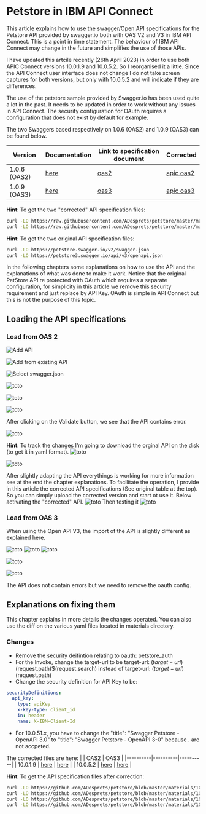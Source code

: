# Petstore in IBM API Connect

This article explains how to use the swagger/Open API specifications for the  Petstore API provided by swagger.io both with OAS V2 and V3 in IBM API Connect.
This is a point in time statement. The behaviour of IBM API Connect may change in the future and simplifies the use of those APIs.

I have updated this artcile recently (26th April 2023) in order to use both APIC Connect versions 10.0.1.9 and 10.0.5.2. So I reorganised it a little. Since the API Connect user interface does not change I do not take screen captures for both versions, but only with 10.0.5.2 and will indicate if they are differences.

The use of the petstore sample provided by Swagger.io has been used quite a lot in the past.
It needs to be updated in order to work without any issues in API Connect. The security configuration for OAuth requires a configuration that does not exist by default for example.

The two Swaggers based respectively on 1.0.6 (OAS2) and 1.0.9 (OAS3) can be found below.

| Version      | Documentation                 | Link to specification document                   | Corrected                                                           |
|--------------|-------------------------------|--------------------------------------------------|---------------------------------------------------------------------|
| 1.0.6 (OAS2) | [here](https://petstore.swagger.io/)  | [oas2](https://petstore.swagger.io/v2/swagger.json)      | [apic oas2](./materials/swagger-petstore_1.0.6.ok.yaml)             |
| 1.0.9 (OAS3) | [here](https://petstore3.swagger.io/) | [oas3](https://petstore3.swagger.io/api/v3/openapi.json) | [apic oas3](./materials/swagger-petstore-openapi-3-0_1.0.9.ok.yaml) |

**Hint**: To get the two "corrected" API specification files:

```bash
curl -LO https://raw.githubusercontent.com/ADesprets/petstore/master/materials/swagger-petstore_1.0.6.ok.yaml
curl -LO https://raw.githubusercontent.com/ADesprets/petstore/master/materials/swagger-petstore-openapi-3-0_1.0.9.ok.yaml
```

**Hint**: To get the two original API specification files:

```bash
curl -LO https://petstore.swagger.io/v2/swagger.json
curl -LO https://petstore3.swagger.io/api/v3/openapi.json
```

In the following chapters some explanations on how to use the API and the explanations of what was done to make it work.
Notice that the original PetStore API re protected with OAuth which requires a separate configuration, for simplicity in this article we remove this security requirement and just replace by API Key. OAuth is simple in API Connect but this is not the purpose of this topic.

## Loading the API specifications

### Load from OAS 2

![Add API](./images/oas2-addapi.png "Add API")

![Add from existing API](./images/oas2-addfromexisting.png "Add from existing API")

![Select swagger.json](./images/oas2-select-swagger-json.png "Select swagger.json")

![toto](./images/oas2-add-api-swagger.details.png "toto")

![toto](./images/oas2-add-api-activate-api.png "toto")

![toto](./images/oas2-add-api-end.png "toto")

After clicking on the Validate button, we see that the API contains error.

![toto](./images/oas2-api-errors.png "toto")

**Hint**: To track the changes I'm going to download the orginal API on the disk (to get it in yaml format).
![toto](./images/oas2-swagger-ori-download.png "toto")

![toto](./images/swagger-ori-download-location.png "toto")

After slightly adapting the API everythings is working for more information see at the end the chapter explanations.
To facilitate the operation, I provide in this article the corrected API specifications (See original table at the top). So you can simply upload the corrected version and start ot use it.
Below activating the "corrected" API.
![toto](./images/swagger-activate.png "toto")
Then testing it
![toto](./images/swagger-test-tab.png "toto")

### Load from OAS 3

When using the Open API V3, the import of the API is slightly different as explained here.

![toto](./images/oas3-addapi.png "toto")
![toto](./images/oas3-select-openapi-json.png "toto")
![toto](./images/oas3-addapi-edit.png "toto")

![toto](./images/oas3-addapi-activate.png "toto")

![toto](./images/oas3-addapi-add.png "toto")

The API does not contain errors but we need to remove the oauth config.

## Explanations on fixing them

This chapter explains in more details the changes operated. You can also use the diff on the various yaml files located in materials directory.

### Changes

- Remove the security deifintion relating to oauth: petstore_auth
- For the Invoke, change the target-url to be target-url: $(target-url)$(request.path)$(request.search) instead of target-url: $(target-url)$(request.path)
- Change the security definition for API Key to be:

```yaml
securityDefinitions:
  api_key:
    type: apiKey
    x-key-type: client_id
    in: header
    name: X-IBM-Client-Id
```

- For 10.0.51.x, you have to change the "title": "Swagger Petstore - OpenAPI 3.0" to "title": "Swagger Petstore - OpenAPI 3-0" because . are not accpeted.

The corrected files are here:
|          | OAS2     | OAS3     |
|----------|----------|----------|
| 10.0.1.9 | [here](/materials/1001-final-swagger-petstore_1.0.6.yaml) | [here](/materials/1001-final-swagger-petstore-openapi-3-0_1.0.17.yaml) |
| 10.0.5.2 | [here](/materials/1005-final-swagger-petstore_1.0.6.yaml) | [here](/materials/1005-final-swagger-petstore-openapi-3.0_1.0.17.yaml) |

**Hint**: To get the API specification files after correction:

```bash
curl -LO https://github.com/ADesprets/petstore/blob/master/materials/1001-final-swagger-petstore-openapi-3-0_1.0.17.yaml
curl -LO https://github.com/ADesprets/petstore/blob/master/materials/1001-final-swagger-petstore_1.0.6.yaml
curl -LO https://github.com/ADesprets/petstore/blob/master/materials/1005-final-swagger-petstore-openapi-3.0_1.0.17.yaml
curl -LO https://github.com/ADesprets/petstore/blob/master/materials/1005-final-swagger-petstore_1.0.6.yaml
```
